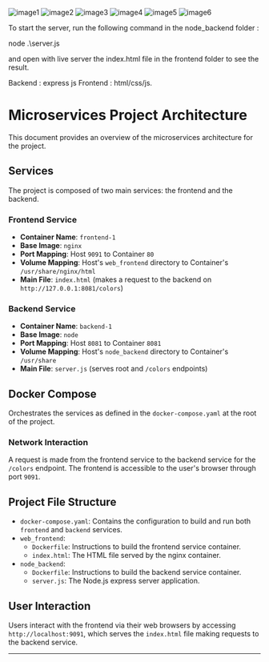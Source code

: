 ![image1](https://github.com/Maxoouuu/docker_compose/assets/76161577/5f57b103-531f-4e5e-a78c-468708899d0e)
![image2](https://github.com/Maxoouuu/docker_compose/assets/76161577/fe9a67e9-bb20-4b6a-9610-14e4847762b4)
![image3](https://github.com/Maxoouuu/docker_compose/assets/76161577/2fdc5d2d-56ee-4b3b-a504-7e1285466a13)
![image4](https://github.com/Maxoouuu/docker_compose/assets/76161577/249c5b2c-2078-4ae3-934a-edc3c835b292)
![image5](https://github.com/Maxoouuu/docker_compose/assets/76161577/18951fe4-4f97-4258-8784-6c3c38a3593a)
![image6](https://github.com/Maxoouuu/docker_compose/assets/76161577/7a2f1919-a320-4503-b565-2dda5c37e4e8)


To start the server, run the following command in the node_backend folder :

node .\server.js

and open with live server the index.html file in the frontend folder to see the result.

Backend : express js 
Frontend : html/css/js.


# Microservices Project Architecture

This document provides an overview of the microservices architecture for the project.

## Services

The project is composed of two main services: the frontend and the backend.

### Frontend Service

- **Container Name**: `frontend-1`
- **Base Image**: `nginx`
- **Port Mapping**: Host `9091` to Container `80`
- **Volume Mapping**: Host's `web_frontend` directory to Container's `/usr/share/nginx/html`
- **Main File**: `index.html` (makes a request to the backend on `http://127.0.0.1:8081/colors`)

### Backend Service

- **Container Name**: `backend-1`
- **Base Image**: `node`
- **Port Mapping**: Host `8081` to Container `8081`
- **Volume Mapping**: Host's `node_backend` directory to Container's `/usr/share`
- **Main File**: `server.js` (serves root and `/colors` endpoints)

## Docker Compose

Orchestrates the services as defined in the `docker-compose.yaml` at the root of the project.

### Network Interaction

A request is made from the frontend service to the backend service for the `/colors` endpoint. The frontend is accessible to the user's browser through port `9091`.

## Project File Structure

- `docker-compose.yaml`: Contains the configuration to build and run both `frontend` and `backend` services.
- `web_frontend`:
  - `Dockerfile`: Instructions to build the frontend service container.
  - `index.html`: The HTML file served by the nginx container.
- `node_backend`:
  - `Dockerfile`: Instructions to build the backend service container.
  - `server.js`: The Node.js express server application.

## User Interaction

Users interact with the frontend via their web browsers by accessing `http://localhost:9091`, which serves the `index.html` file making requests to the backend service.

---
